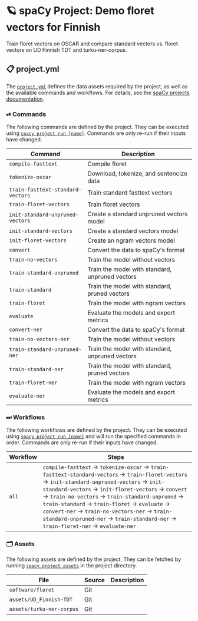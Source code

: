 <!-- SPACY PROJECT: AUTO-GENERATED DOCS START (do not remove) -->

# 🪐 spaCy Project: Demo floret vectors for Finnish

Train floret vectors on OSCAR and compare standard vectors vs. floret vectors on UD Finnish TDT and turku-ner-corpus.

## 📋 project.yml

The [`project.yml`](project.yml) defines the data assets required by the
project, as well as the available commands and workflows. For details, see the
[spaCy projects documentation](https://spacy.io/usage/projects).

### ⏯ Commands

The following commands are defined by the project. They
can be executed using [`spacy project run [name]`](https://spacy.io/api/cli#project-run).
Commands are only re-run if their inputs have changed.

| Command | Description |
| --- | --- |
| `compile-fasttext` | Compile floret |
| `tokenize-oscar` | Download, tokenize, and sentencize data |
| `train-fasttext-standard-vectors` | Train standard fasttext vectors |
| `train-floret-vectors` | Train floret vectors |
| `init-standard-unpruned-vectors` | Create a standard unpruned vectors model |
| `init-standard-vectors` | Create a standard vectors model |
| `init-floret-vectors` | Create an ngram vectors model |
| `convert` | Convert the data to spaCy's format |
| `train-no-vectors` | Train the model without vectors |
| `train-standard-unpruned` | Train the model with standard, unpruned vectors |
| `train-standard` | Train the model with standard, pruned vectors |
| `train-floret` | Train the model with ngram vectors |
| `evaluate` | Evaluate the models and export metrics |
| `convert-ner` | Convert the data to spaCy's format |
| `train-no-vectors-ner` | Train the model without vectors |
| `train-standard-unpruned-ner` | Train the model with standard, unpruned vectors |
| `train-standard-ner` | Train the model with standard, pruned vectors |
| `train-floret-ner` | Train the model with ngram vectors |
| `evaluate-ner` | Evaluate the models and export metrics |

### ⏭ Workflows

The following workflows are defined by the project. They
can be executed using [`spacy project run [name]`](https://spacy.io/api/cli#project-run)
and will run the specified commands in order. Commands are only re-run if their
inputs have changed.

| Workflow | Steps |
| --- | --- |
| `all` | `compile-fasttext` &rarr; `tokenize-oscar` &rarr; `train-fasttext-standard-vectors` &rarr; `train-floret-vectors` &rarr; `init-standard-unpruned-vectors` &rarr; `init-standard-vectors` &rarr; `init-floret-vectors` &rarr; `convert` &rarr; `train-no-vectors` &rarr; `train-standard-unpruned` &rarr; `train-standard` &rarr; `train-floret` &rarr; `evaluate` &rarr; `convert-ner` &rarr; `train-no-vectors-ner` &rarr; `train-standard-unpruned-ner` &rarr; `train-standard-ner` &rarr; `train-floret-ner` &rarr; `evaluate-ner` |

### 🗂 Assets

The following assets are defined by the project. They can
be fetched by running [`spacy project assets`](https://spacy.io/api/cli#project-assets)
in the project directory.

| File | Source | Description |
| --- | --- | --- |
| `software/floret` | Git |  |
| `assets/UD_Finnish-TDT` | Git |  |
| `assets/turku-ner-corpus` | Git |  |

<!-- SPACY PROJECT: AUTO-GENERATED DOCS END (do not remove) -->
